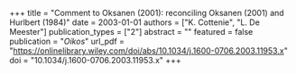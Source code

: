 +++
title = "Comment to Oksanen (2001): reconciling Oksanen (2001) and Hurlbert (1984)"
date = 2003-01-01
authors = ["K. Cottenie", "L. De Meester"]
publication_types = ["2"]
abstract = ""
featured = false
publication = "*Oikos*"
url_pdf = "https://onlinelibrary.wiley.com/doi/abs/10.1034/j.1600-0706.2003.11953.x"
doi = "10.1034/j.1600-0706.2003.11953.x"
+++

